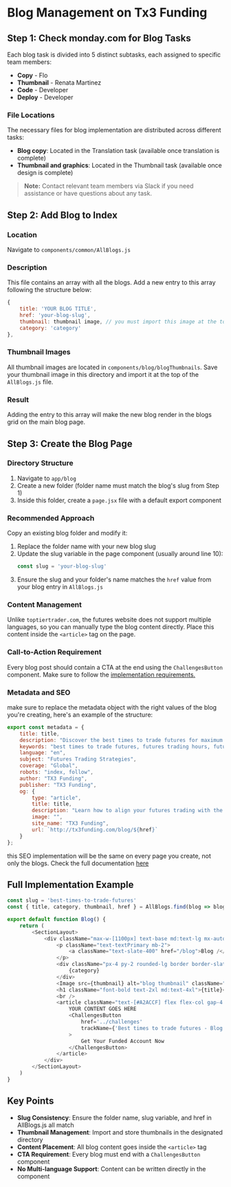 # Blog Management on Tx3 Funding

## Step 1: Check monday.com for Blog Tasks

Each blog task is divided into 5 distinct subtasks, each assigned to specific team members:

- **Copy** - Flo
- **Thumbnail** - Renata Martinez
- **Code** - Developer
- **Deploy** - Developer

### File Locations

The necessary files for blog implementation are distributed across different tasks:

- **Blog copy**: Located in the Translation task (available once translation is complete)
- **Thumbnail and graphics**: Located in the Thumbnail task (available once design is complete)

> **Note:** Contact relevant team members via Slack if you need assistance or have questions about any task.

## Step 2: Add Blog to Index

### Location
Navigate to `components/common/AllBlogs.js`

### Description
This file contains an array with all the blogs. Add a new entry to this array following the structure below:

```javascript
{
    title: 'YOUR BLOG TITLE',
    href: 'your-blog-slug',
    thumbnail: thumbnail image, // you must import this image at the top of the page
    category: 'category'
},
```

### Thumbnail Images
All thumbnail images are located in `components/blog/blogThumbnails`. Save your thumbnail image in this directory and import it at the top of the `AllBlogs.js` file.

### Result
Adding the entry to this array will make the new blog render in the blogs grid on the main blog page.

## Step 3: Create the Blog Page

### Directory Structure
1. Navigate to `app/blog`
2. Create a new folder (folder name must match the blog's slug from Step 1)
3. Inside this folder, create a `page.jsx` file with a default export component

### Recommended Approach
Copy an existing blog folder and modify it:

1. Replace the folder name with your new blog slug
2. Update the slug variable in the page component (usually around line 10):
   ```javascript
   const slug = 'your-blog-slug'
   ```
3. Ensure the slug and your folder's name matches the `href` value from your blog entry in `AllBlogs.js`

### Content Management
Unlike `toptiertrader.com`, the futures website does not support multiple languages, so you can manually type the blog content directly. Place this content inside the `<article>` tag on the page.

### Call-to-Action Requirement
Every blog post should contain a CTA at the end using the `ChallengesButton` component. Make sure to follow the [implementation requirements.](#utm-tracking-in-futures)

### Metadata and SEO
make sure to replace the metadata object with the right values of the blog you're creating, here's an example of the structure:

```js
export const metadata = {
    title: title,
    description: "Discover the best times to trade futures for maximum profit. Learn key trading hours, volatility patterns, and expert tips to boost your success.",
    keywords: "best times to trade futures, futures trading hours, futures market sessions, futures trading strategies, high liquidity periods, trading futures tips",
    language: "en",
    subject: "Futures Trading Strategies",
    coverage: "Global",
    robots: "index, follow",
    author: "TX3 Funding",
    publisher: "TX3 Funding",
    og: {
        type: "article",
        title: title,
        description: "Learn how to align your futures trading with the most profitable hours. Get strategic tips and timing insights to maximize your results.",
        image: "",
        site_name: "TX3 Funding",
        url: `http://tx3funding.com/blog/${href}`
    }
};
```
this SEO implementation will be the same on every page you create, not only the blogs. Check the full documentation [here](#new-pages-and-seo-in-futures)

## Full Implementation Example

```javascript
const slug = 'best-times-to-trade-futures'
const { title, category, thumbnail, href } = AllBlogs.find(blog => blog.href === slug)

export default function Blog() {
    return (
        <SectionLayout>
            <div className="max-w-[1100px] text-base md:text-lg mx-auto py-6 md:py-12">
                <p className="text-textPrimary mb-2">
                    <a className="text-slate-400" href="/blog">Blog /</a> {title}
                </p>
                <div className="px-4 py-2 rounded-lg border border-slate-400 w-fit my-6">
                    {category}
                </div>
                <Image src={thumbnail} alt="blog thumbnail" className="w-full rounded-lg mb-4" />
                <h1 className="font-bold text-2xl md:text-4xl">{title}</h1>
                <br />
                <article className="text-[#A2ACCF] flex flex-col gap-4 md:gap-6">
                    YOUR CONTENT GOES HERE
                    <ChallengesButton 
                        href='../challenges' 
                        trackName={'Best times to trade futures - Blog - CTA'}
                    >
                        Get Your Funded Account Now
                    </ChallengesButton>
                </article>
            </div>
        </SectionLayout>
    )
}
```

## Key Points

- **Slug Consistency**: Ensure the folder name, slug variable, and href in AllBlogs.js all match
- **Thumbnail Management**: Import and store thumbnails in the designated directory
- **Content Placement**: All blog content goes inside the `<article>` tag
- **CTA Requirement**: Every blog must end with a `ChallengesButton` component
- **No Multi-language Support**: Content can be written directly in the component